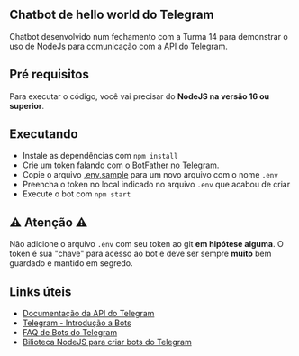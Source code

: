 Chatbot de hello world do Telegram
---

Chatbot desenvolvido num fechamento com a Turma 14 para demonstrar o uso de NodeJs para comunicação com a API do Telegram.

## Pré requisitos

Para executar o código, você vai precisar do **NodeJS na versão 16 ou superior**.

## Executando

- Instale as dependências com `npm install`
- Crie um token falando com o [BotFather no Telegram](https://t.me/botfather).
- Copie o arquivo [.env.sample](.env.sample) para um novo arquivo com o nome `.env`
- Preencha o token no local indicado no arquivo `.env` que acabou de criar
- Execute o bot com `npm start`

## ⚠️ Atenção ⚠️

Não adicione o arquivo `.env` com seu token ao git **em hipótese alguma**.
O token é sua "chave" para acesso ao bot e deve ser sempre **muito** bem guardado e mantido em segredo.

## Links úteis

- [Documentação da API do Telegram](https://core.telegram.org/bots/api)
- [Telegram - Introdução a Bots](https://core.telegram.org/bots)
- [FAQ de Bots do Telegram](https://core.telegram.org/bots/faq)
- [Bilioteca NodeJS para criar bots do Telegram](https://www.npmjs.com/package/telegraf)
